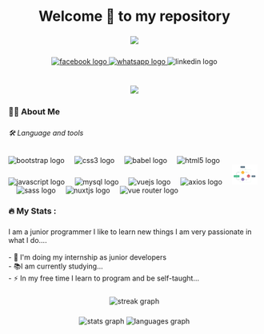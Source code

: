 <h1 align="center">Welcome 👋 to my repository</h1>

###

<div align="center">
  <img height="309" src="https://i.pinimg.com/originals/7a/1b/84/7a1b84b0d02802cca66d976556d8699d.gif"  />
</div>

###

<div align="center">
  <a href="https://web.facebook.com/profile.php?id=100010201664778" target="_blank">
    <img src="https://img.shields.io/static/v1?message=Facebook&logo=facebook&label=&color=1877F2&logoColor=white&labelColor=&style=for-the-badge" height="25" alt="facebook logo"  />
  </a>
  <a href="https://web.whatsapp.com/send?phone=51960647158&amp;text=Hola,%20quiero%20trabajar%20contigo" target="_blank">
    <img src="https://img.shields.io/static/v1?message=Whatsapp&logo=whatsapp&label=&color=25D366&logoColor=white&labelColor=&style=for-the-badge" height="25" alt="whatsapp logo"  />
  </a>
  <img src="https://img.shields.io/static/v1?message=LinkedIn&logo=linkedin&label=&color=0077B5&logoColor=white&labelColor=&style=for-the-badge" height="25" alt="linkedin logo"  />
</div>

###

<br clear="both">

<div align="center">
  <img src="https://profile-counter.glitch.me/luis123-code/count.svg?"  />
</div>

###

<h3 align="left">👩‍💻  About Me</h3>

###

<h6 align="left">🛠 Language and tools</h6>

###

<div align="left">
  <img src="https://cdn.jsdelivr.net/gh/devicons/devicon/icons/bootstrap/bootstrap-original.svg" height="40" alt="bootstrap logo" />
  <img width="12" />
  <img src="https://cdn.jsdelivr.net/gh/devicons/devicon/icons/css3/css3-original.svg" height="40" alt="css3 logo" />
  <img width="12" />
  <img src="https://cdn.jsdelivr.net/gh/devicons/devicon/icons/babel/babel-original.svg" height="40" alt="babel logo" />
  <img width="12" />
  <img src="https://cdn.jsdelivr.net/gh/devicons/devicon/icons/html5/html5-original.svg" height="40" alt="html5 logo" />
  <img width="12" />
  <img src="https://cdn.jsdelivr.net/gh/devicons/devicon/icons/javascript/javascript-original.svg" height="40" alt="javascript logo" />
  <img width="12" />
  <img src="https://cdn.jsdelivr.net/gh/devicons/devicon/icons/mysql/mysql-original.svg" height="40" alt="mysql logo" />
  <img width="12" />
  <img src="https://cdn.jsdelivr.net/gh/devicons/devicon/icons/vuejs/vuejs-original.svg" height="40" alt="vuejs logo" />
  <img width="12" />
  <img src="https://upload.wikimedia.org/wikipedia/commons/c/c8/Axios_logo.svg" height="40" alt="axios logo" />
  <img width="12" />
  <img src="https://raw.githubusercontent.com/vuejs/vuex/dev/docs/.vuepress/public/vuex.png" height="40" alt="vuex logo" />
  <img width="12" />
  <img src="https://cdn.jsdelivr.net/gh/devicons/devicon/icons/sass/sass-original.svg" height="40" alt="sass logo" />
  <img width="12" />
  <img src="https://cdn.jsdelivr.net/gh/devicons/devicon/icons/nuxtjs/nuxtjs-original.svg" height="40" alt="nuxtjs logo" />
  <img width="12" />
  <img src="https://seeklogo.com/images/V/vue-router-logo-870DD83DF5-seeklogo.com.png" height="40" alt="vue router logo" />
</div>

###

<h3 align="left">🔥   My Stats :</h3>

###

<p align="add">I am a junior programmer I like to learn new things I am very passionate in what I do....<br><br>- 🔭 I'm doing my internship as junior developers<br>- 📚I am currently studying...<br>- ⚡ In my free time I learn to program and be self-taught...</p>

###



###

<div align="center">
  <img src="https://streak-stats.demolab.com?user=luis123-code&locale=en&mode=daily&theme=dark&hide_border=false&border_radius=5&order=3" height="220" alt="streak graph"  />
</div>

###

<div align="center">
  <img src="https://github-readme-stats.vercel.app/api?username=luis123-code&hide_title=false&hide_rank=false&show_icons=true&include_all_commits=true&count_private=true&disable_animations=false&theme=dracula&locale=en&hide_border=false&order=1" height="150" alt="stats graph"  />
  <img src="https://github-readme-stats.vercel.app/api/top-langs?username=luis123-code&locale=en&hide_title=false&layout=compact&card_width=320&langs_count=5&theme=dracula&hide_border=false&order=2" height="150" alt="languages graph"  />
</div>

###

